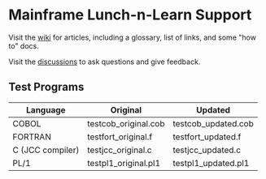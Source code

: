 # Mainframe Lunch-n-Learn Support

Visit the [wiki](https://github.com/jfcarr/mainframe-lnl-support/wiki) for articles, including a glossary, list of links, and some "how to" docs.

Visit the [discussions](https://github.com/jfcarr/mainframe-lnl-support/discussions) to ask questions and give feedback.

## Test Programs

Language | Original | Updated
---------|----------|---------
COBOL | testcob_original.cob | testcob_updated.cob
FORTRAN | testfort_original.f | testfort_updated.f
C (JCC compiler) | testjcc_original.c | testjcc_updated.c
PL/1 | testpl1_original.pl1 | testpl1_updated.pl1
